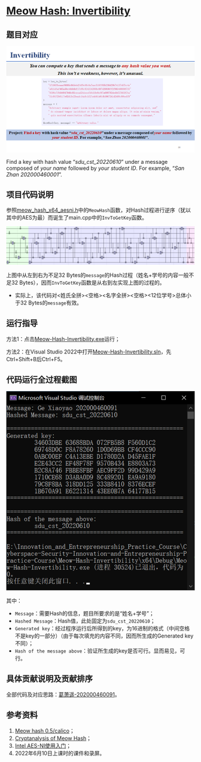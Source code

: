 # [Meow Hash: Invertibility](https://github.com/MaxIkaros/Cyberspace-Security-Innovation-and-Entrepreneurship-Practice-Course/tree/main/Meow-Hash-Invertibility)

## 题目对应

![image-20220725151357310](README/assets/image-20220725151357310.png)

Find a key with hash value “*sdu_cst_20220610*” under a message composed of *your name* followed by *your student ID*. For example, “*San Zhan 202000460001*”.

## 项目代码说明

参照[meow_hash_x64_aesni.h](meow_hash_x64_aesni.h)中的`MeowHash`函数，对Hash过程进行逆序（犹以其中的AES为最）而诞生了main.cpp中的`InvToGetKey`函数。

![image-20220729152126265](readme/assets/image-20220729152126265.png)

上图中从左到右为不足32 Bytes的`message`的Hash过程（姓名+学号的内容一般不足32 Bytes），因而`InvToGetKey`函数是从右到左实现上图的过程的。

- 实际上，该代码对<姓氏全拼><空格><名字全拼><空格><12位学号>总体小于32 Bytes的`message`有效。

## 运行指导

方法1：点击[Meow-Hash-Invertibility.exe](Meow-Hash-Invertibility.exe)运行；

方法2：在Visual Studio 2022中打开[Meow-Hash-Invertibility.sln](Meow-Hash-Invertibility.sln)，先Ctrl+Shift+B后Ctrl+F5。

## 代码运行全过程截图

![image-20220729151641311](readme/assets/image-20220729151641311.png)

其中：

- `Message`：需要Hash的信息，题目所要求的是“姓名+学号”；
- `Hashed Message`：Hash值，此处固定为`sdu_cst_20220610`；
- `Generated key`：经过程序运行后所得到的key，为16进制的格式（中间空格不是key的一部分）（由于每次填充的内容不同，因而所生成的Generated key不同）；
- `Hash of the message above`：验证所生成的key是否可行。显而易见，可行。

## 具体贡献说明及贡献排序

全部代码及对应思路：[葛萧遥-202000460091](https://github.com/MaxIkaros)。

## 参考资料

1. [Meow hash 0.5/calico](https://github.com/cmuratori/meow_hash)；
2. [Cryptanalysis of Meow Hash](https://peter.website/meow-hash-cryptanalysis)；
3. [Intel AES-NI使用入门](https://www.anquanke.com/post/id/260323)；
4. 2022年6月10日上课时的课件和录屏。
